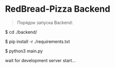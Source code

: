 # RedBread-Pizza Backend

> Порядок запуска Backend:

$ cd ./backend/

$ pip install -r  ./requirements.txt

$ python3 main.py

wait for development server start...
